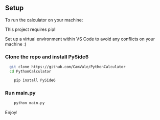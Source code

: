 ## Setup

To run the calculator on your machine: 

This project requires pip!

Set up a virtual environment within VS Code to avoid any conflicts on your machine :)

### Clone the repo and install PySide6
```sh
  git clone https://github.com/CamVale/PythonCalculator
  cd PythonCalculator
```

```sh
    pip install PySide6
```
### Run main.py

```sh
    python main.py
```

Enjoy!
